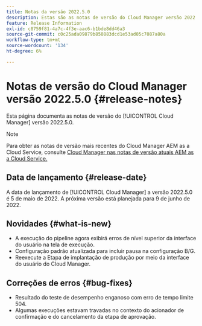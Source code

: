 ```yaml
---
title: Notas da versão 2022.5.0
description: Estas são as notas de versão do Cloud Manager versão 2022.5.0.
feature: Release Information
exl-id: c8759f81-4a7c-4f3e-aac6-b1bde8dd46a3
source-git-commit: c0c25ada09879b850883dcd1e53ad05c7087a80a
workflow-type: tm+mt
source-wordcount: '134'
ht-degree: 6%

---
```


# Notas de versão do Cloud Manager versão 2022.5.0 {#release-notes}

Esta página documenta as notas de versão do [!UICONTROL Cloud Manager] versão 2022.5.0.

>[!NOTE]
>
>Para obter as notas de versão mais recentes do Cloud Manager AEM as a Cloud Service, consulte [Cloud Manager nas notas de versão atuais AEM as a Cloud Service.](https://experienceleague.adobe.com/docs/experience-manager-cloud-service/content/implementing/using-cloud-manager/release-notes-cloud-manager/release-notes-cm-current.html)

## Data de lançamento {#release-date}

A data de lançamento de [!UICONTROL Cloud Manager] a versão 2022.5.0 é 5 de maio de 2022. A próxima versão está planejada para 9 de junho de 2022.

## Novidades {#what-is-new}

* A execução do pipeline agora exibirá erros de nível superior da interface do usuário na tela de execução.
* Configuração padrão atualizada para incluir pausa na configuração B/G.
* Reexecute a Etapa de implantação de produção por meio da interface do usuário do Cloud Manager.

## Correções de erros {#bug-fixes}

* Resultado do teste de desempenho enganoso com erro de tempo limite 504.
* Algumas execuções estavam travadas no contexto do acionador de confirmação e do cancelamento da etapa de aprovação.
